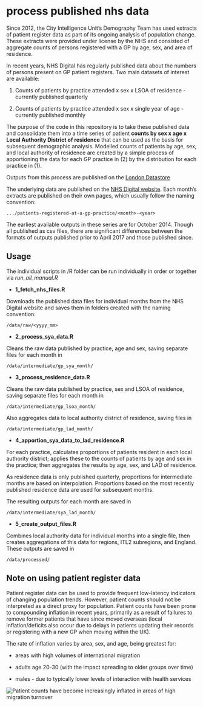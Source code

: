 
<!-- README.md is generated from README.Rmd. Please edit that file -->

# process published nhs data

<!-- badges: start -->
<!-- badges: end -->

Since 2012, the City Intelligence Unit’s Demography Team has used
extracts of patient register data as part of its ongoing analysis of
population change. These extracts were provided under license by the NHS
and consisted of aggregate counts of persons registered with a GP by
age, sex, and area of residence.

In recent years, NHS Digital has regularly published data about the
numbers of persons present on GP patient registers. Two main datasets of
interest are available:

1.  Counts of patients by practice attended x sex x LSOA of residence -
    currently published quarterly

2.  Counts of patients by practice attended x sex x single year of age -
    currently published monthly

The purpose of the code in this repository is to take these published
data and consolidate them into a time series of patient **counts by sex
x age x Local Authority District of residence** that can be used as the
basis for subsequent demographic analysis. Modelled counts of patients
by age, sex, and local authority of residence are created by a simple
process of apportioning the data for each GP practice in (2) by the
distribution for each practice in (1).

Outputs from this process are published on the [London
Datastore](https://data.london.gov.uk/dataset/patients-registered-at-a-gp-practice)

The underlying data are published on the [NHS Digital
website](https://digital.nhs.uk/data-and-information/publications/statistical/patients-registered-at-a-gp-practice).
Each month’s extracts are published on their own pages, which usually
follow the naming convention:

    .../patients-registered-at-a-gp-practice/<month>-<year>

The earliest available outputs in these series are for October 2014.
Though all published as csv files, there are significant differences
between the formats of outputs published prior to April 2017 and those
published since.

## Usage

The individual scripts in /R folder can be run individually in order or
together via *run_all_manual.R*

-   **1_fetch_nhs_files.R**

Downloads the published data files for individual months from the NHS
Digital website and saves them in folders created with the naming
convention:

    /data/raw/<yyyy_mm>

-   **2_process_sya_data.R**

Cleans the raw data published by practice, age and sex, saving separate
files for each month in

    /data/intermediate/gp_sya_month/

-   **3_process_residence_data.R**

Cleans the raw data published by practice, sex and LSOA of residence,
saving separate files for each month in

    /data/intermediate/gp_lsoa_month/

Also aggregates data to local authority district of residence, saving
files in

    /data/intermediate/gp_lad_month/

-   **4_apportion_sya_data_to_lad_residence.R**

For each practice, calculates proportions of patients resident in each
local authority district; applies these to the counts of patients by age
and sex in the practice; then aggregates the results by age, sex, and
LAD of residence.

As residence data is only published quarterly, proportions for
intermediate months are based on interpolation. Proportions based on the
most recently published residence data are used for subsequent months.

The resulting outputs for each month are saved in

    /data/intermediate/sya_lad_month/

-   **5_create_output_files.R**

Combines local authority data for individual months into a single file,
then creates aggregations of this data for regions, ITL2 subregions, and
England. These outputs are saved in

    /data/processed/

## Note on using patient register data

Patient register data can be used to provide frequent low-latency
indicators of changing population trends. However, patient counts should
not be interpreted as a direct proxy for population. Patient counts have
been prone to compounding inflation in recent years, primarily as a
result of failures to remove former patients that have since moved
overseas (local inflation/deficits also occur due to delays in patients
updating their records or registering with a new GP when moving within
the UK).

The rate of inflation varies by area, sex, and age, being greatest for:

-   areas with high volumes of international migration

-   adults age 20-30 (with the impact spreading to older groups over
    time)

-   males - due to typically lower levels of interaction with health
    services

![Patient counts have become increasingly inflated in areas of high
migration turnover](man/figures/gp_vs_mye.png)
